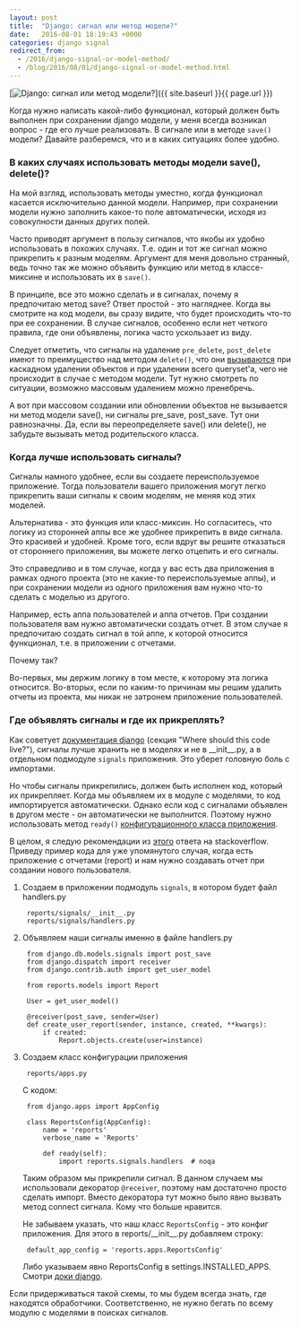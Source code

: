 ```yaml
---
layout: post
title:  "Django: сигнал или метод модели?"
date:   2016-08-01 18:19:43 +0000
categories: django signal
redirect_from:
  - /2016/django-signal-or-model-method/
  - /blog/2016/08/01/django-signal-or-model-method.html
---
```


[![Django: сигнал или метод модели?](https://img-fotki.yandex.ru/get/95108/85893628.c69/0_1d577c_baad2650_orig.png
 "Django: сигнал или метод модели?")]({{ site.baseurl }}{{ page.url }})

Когда нужно написать какой-либо функционал, который должен быть выполнен при сохранении django модели, у меня всегда возникал вопрос - где его лучше реализовать. В сигнале или в методе `save()` модели? Давайте разберемся, что и в каких ситуациях более удобно.

<!--more-->

### В каких случаях использовать методы модели save(), delete()?

На мой взгляд, использовать методы уместно, когда функционал касается исключительно данной модели. Например, при сохранении модели нужно заполнить какое-то поле автоматически, исходя из совокупности данных других полей.

Часто приводят аргумент в пользу сигналов, что якобы их удобно использовать в похожих случаях. Т.е. один и тот же сигнал можно прикрепить к разным моделям. Аргумент для меня довольно странный, ведь точно так же можно объявить функцию или метод в классе-миксине и использовать их в `save()`.

В принципе, все это можно сделать и в сигналах, почему я предпочитаю метод save? Ответ простой - это нагляднее. Когда вы смотрите на код модели, вы сразу видите, что будет происходить что-то при ее сохранении. В случае сигналов, особенно если нет четкого правила, где они объявлены, логика часто ускользает из виду.

Следует отметить, что сигналы на удаление `pre_delete`, `post_delete` имеют то преимущество над методом `delete()`, что они [вызываются](https://docs.djangoproject.com/en/1.9/topics/db/models/#overriding-predefined-model-methods) при каскадном удалении объектов и при удалении всего queryset'а, чего не происходит в случае с методом модели. Тут нужно смотреть по ситуации, возможно массовым удалением можно пренебречь.

А вот при массовом создании или обновлении объектов не вызывается ни метод модели save(), ни сигналы pre_save, post_save. Тут они равнозначны.
Да, если вы переопределяете save() или delete(), не забудьте вызывать метод родительского класса.

### Когда лучше использовать сигналы?

Сигналы намного удобнее, если вы создаете переиспользуемое приложение.
Тогда пользователи вашего приложения могут легко прикрепить ваши сигналы к своим моделям, не меняя код этих моделей.

Альтернатива - это функция или класс-миксин. Но согласитесь, что логику из сторонней аппы все же удобнее прикрепить в виде сигнала. Это красивей и удобней. Кроме того, если вдруг вы решите отказаться от стороннего приложения, вы можете легко отцепить и его сигналы.

Это справедливо и в том случае, когда у вас есть два приложения в рамках одного проекта (это не какие-то переиспользуемые аппы), и при сохранении модели из одного приложения вам нужно что-то сделать с моделью из другого.

Например, есть аппа пользователей и аппа отчетов. При создании пользователя вам нужно автоматически создать отчет. В этом случае я предпочитаю создать сигнал в той аппе, к которой относится функционал, т.е. в приложении с отчетами.

Почему так?

Во-первых, мы держим логику в том месте, к которому эта логика относится.
Во-вторых, если по каким-то причинам мы решим удалить отчеты из проекта, мы никак не затронем приложение пользователей.

### Где объявлять сигналы и где их прикреплять?

Как советует [документация django](https://docs.djangoproject.com/en/1.9/topics/signals/#connecting-receiver-functions) (секция "Where should this code live?"), сигналы лучше хранить не в моделях и не в \_\_init\_\_.py, а в отдельном подмодуле
`signals` приложения. Это уберет головную боль с импортами.

Но чтобы сигналы прикрепились, должен быть исполнен код, который их прикрепляет. Когда мы объявляем их в модуле с моделями, то код импортируется автоматически. Однако если код с сигналами объявлен в другом месте - он автоматически не выполнится. Поэтому нужно использовать метод `ready()` [конфигурационного класса приложения](https://docs.djangoproject.com/en/1.9/ref/applications/).

В целом, я следую рекомендации из [этого](http://stackoverflow.com/a/22924754/821594) ответа на stackoverflow.
Приведу пример кода для уже упомянутого случая, когда есть приложение с отчетами (report) и нам нужно создавать отчет при создании нового пользователя.

1. Создаем в приложении подмодуль `signals`, в котором будет файл handlers.py

        reports/signals/__init__.py
        reports/signals/handlers.py

2. Объявляем наши сигналы именно в файле handlers.py

        from django.db.models.signals import post_save
        from django.dispatch import receiver
        from django.contrib.auth import get_user_model

        from reports.models import Report

        User = get_user_model()

        @receiver(post_save, sender=User)
        def create_user_report(sender, instance, created, **kwargs):
            if created:
                Report.objects.create(user=instance)

3. Создаем класс конфигурации приложения

        reports/apps.py

    С кодом:

        from django.apps import AppConfig

        class ReportsConfig(AppConfig):
            name = 'reports'
            verbose_name = 'Reports'

            def ready(self):
                import reports.signals.handlers  # noqa

    Таким образом мы прикрепили сигнал. В данном случаем мы использовали декоратор `@receiver`, поэтому нам достаточно просто сделать импорт. Вместо декоратора тут можно было явно вызвать метод connect сигнала. Кому что больше нравится.

    Не забываем указать, что наш класс `ReportsConfig` - это конфиг приложения. Для этого в reports/\_\_init\_\_.py добавляем строку:

        default_app_config = 'reports.apps.ReportsConfig'

    Либо указываем явно ReportsConfig в settings.INSTALLED_APPS. Смотри [доки django](https://docs.djangoproject.com/en/dev/ref/applications/#configuring-applications).

Если придерживаться такой схемы, то мы будем всегда знать, где находятся обработчики. Соответственно, не нужно бегать по всему модулю с моделями в поисках сигналов.

